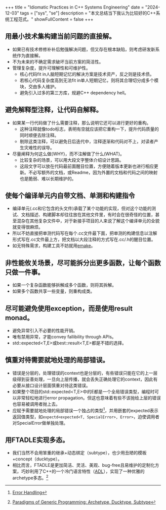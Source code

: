 +++
title = "Idiomatic Practices in C++ Systems Engineering"
date = "2024-12-03"
tags = ["sys", "se"]
description = "本文总结当下我认为比较好的C++系统工程范式。"
showFullContent = false
+++

## 用最小技术集构建当前问题的直接解。
- 如果已有技术修修补补后勉强解决问题，但又存在根本缺陷，则考虑研发新系统作为直接解。
- 不为未来的不确定需求破坏当前方案的简洁性。
- 管理复杂度，提升可理解性和可维护性。
  - 核心代码fit in人脑短期记忆的解决方案是技术资产，反之则是技术债。
  - 若核心代码复杂度高到无法fit in单人短期记忆，则将其合理切分成多个模块，交由多人维护。
  - 避免引入过多的第三方库，规避C++ dependency hell。
  
## 避免解释型注释，让代码自解释。
- 如果某一行代码做了什么需要注释，那么说明它还可以进行更好的重构。
  - 这种注释就像todo标志，表明有空就应该把它重构一下，提升代码质量的同时顺便去除注释。
  - 剔除这类注释，可以避免日后迭代中，注释逐渐和代码对不上，对读者产生灾难性的误导。
- 尽量阐释为何这么做(WHY)，而不注解做了什么(WHAT)。
  - 比较复杂的场景，可以用大段文字整体介绍设计思路。
  - 这段文字可以放在代码最前面醒目位置，方便随着版本更新也进行相应更新。不必写额外的文档，或Readme，因为外置的文档和代码之间的映射也是脆弱、难以长期维护的。

## 使每个编译单元内自带文档、单测和构建指令
- 编译单元(.cc和它包含的头文件)承载了某个功能的实现，但对这个功能的测试、文档描述、构建脚本却往往放在其他文件里，有时会在很奇怪的位置，甚至混杂在其他复杂文件中，对于新接手项目的人来说了解这个编译单元的全貌就变得很麻烦。
- 所以不妨直接把单测代码写在每个.cc文件最下面，把单测的构建信息以注解形式写在.cc文件最上方，把文档以大段注释的方式写在.cc/.h的醒目位置。
- 如无特殊需求，构建工具不妨就用[emake](https://github.com/skywind3000/emake)。

## 非性能攸关场景，尽可能拆分出更多函数，让每个函数只做一件事。
- 如果一个复杂函数能够拆解成多个函数，则将其拆解。
- 如果多个函数共享一些变量，则重构成类。

## 尽可能避免使用exception，而是使用result monad。
- 避免异常引入不必要的性能开销。
- 唯有禁用异常，才能convey fallibility through APIs。
- std::expected<T,E>或best::result<T,E>都是不错的选择。

## 慎重对待需要就地处理的局部错误。
- 错误是分层的，处理错误的context也是分层的，有些错误只能在它的上一层级得到妥善处理，一旦向上层传播，就会丢失正确处理它的context，因此有必要从接口设计层面慎重对待这类错误。
- 如果整个项目的std::expected<T,E>中的E都是一个全局错误类型，编程时可以非常轻松地进行error propagation。但这也意味着有些不该抛给上层的错误也容易被调用者抛上去。
- 应赋予需要就地处理的局部错误一个独占的类型[^1]，并用嵌套的expected表示返回值类型，如``expectd<expected<T, SpecialError>, Error>``，迫使调用者对SpecialError做单独处理。

## 用FTADLE实现多态。
- 我们当然不会用笨重的继承+动态绑定（subtype），也少用丑陋的模板+concept（ducktype）。
- 相比而言，FTADLE是更加简洁、灵活、美观、bug-free且易维护的定制化方案，巧妙利用了C++的一个冷门语言特性（[ADL](https://en.cppreference.com/w/cpp/language/adl)），实现了一种优雅的archetype多态。[^2]

[^1]: [Error Handling](https://cmbbq.github.io/posts/error-handling)
[^2]: [Paradigms of Generic Programming: Archetype, Ducktype, Subtype](https://cmbbq.github.io/posts/paradigms-of-generic-programming/)

